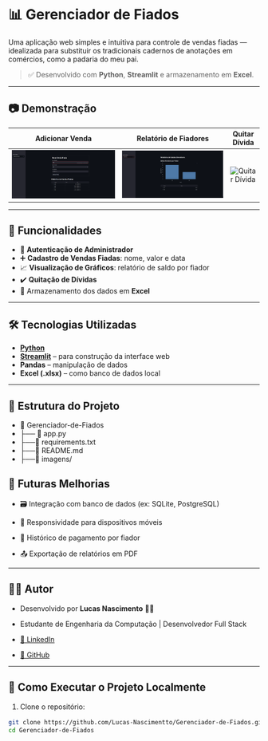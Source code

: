 # 📊 Gerenciador de Fiados

Uma aplicação web simples e intuitiva para controle de vendas fiadas — idealizada para substituir os tradicionais cadernos de anotações em comércios, como a padaria do meu pai.

> ✅ Desenvolvido com **Python**, **Streamlit** e armazenamento em **Excel**.

---

## 📷 Demonstração

| Adicionar Venda | Relatório de Fiadores | Quitar Dívida |
|-----------------|-----------------------|---------------|
| ![Adicionar Venda](./assets/Nova%20venda.png) | ![Relatório](./assets/Relatório.png) | ![Quitar Dívida](./assets/Quitar%20Dívida.png) |

---

## 🚀 Funcionalidades

- 🔐 **Autenticação de Administrador**
- ➕ **Cadastro de Vendas Fiadas**: nome, valor e data
- 📈 **Visualização de Gráficos**: relatório de saldo por fiador
- ✔️ **Quitação de Dívidas**
- 💾 Armazenamento dos dados em **Excel**

---

## 🛠️ Tecnologias Utilizadas

- **[Python](https://www.python.org/)**
- **[Streamlit](https://streamlit.io/)** – para construção da interface web
- **Pandas** – manipulação de dados
- **Excel (.xlsx)** – como banco de dados local

---

## 📁 Estrutura do Projeto

-   📂 Gerenciador-de-Fiados 
- ├── 📄 app.py              
- ├──📄 requirements.txt     
- ├──📄 README.md            
- ├──📁 imagens/             

## 📌 Futuras Melhorias

- 🗃️ Integração com banco de dados (ex: SQLite, PostgreSQL)

- 📱 Responsividade para dispositivos móveis

- 🧾 Histórico de pagamento por fiador

- 📤 Exportação de relatórios em PDF

---

## 🙋‍♂️ Autor

- Desenvolvido por **Lucas Nascimento** 👨‍💻  
- Estudante de Engenharia da Computação | Desenvolvedor Full Stack

- [🔗 LinkedIn](https://www.linkedin.com/in/lucas-almeida-software-developer/)  
- [🐙 GitHub](https://github.com/Lucas-Nascimentto)


---

## 🧪 Como Executar o Projeto Localmente

1. Clone o repositório:

```bash
git clone https://github.com/Lucas-Nascimentto/Gerenciador-de-Fiados.git
cd Gerenciador-de-Fiados
